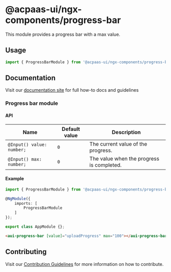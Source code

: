 # @acpaas-ui/ngx-components/progress-bar

This module provides a progress bar with a max value.

## Usage

```typescript
import { ProgressBarModule } from '@acpaas-ui/ngx-components/progress-bar'`;
```

## Documentation

Visit our [documentation site](https://acpaas-ui.digipolis.be/) for full how-to docs and guidelines

### Progress bar module

#### API

| Name         | Default value | Description |
| -----------  | ------ | -------------------------- |
| `@Input() value: number;` | `0` | The current value of the progress. |
| `@Input() max: number;` | `0` | The value when the progress is completed. |

#### Example

```typescript
import { ProgressBarModule } from '@acpaas-ui/ngx-components/progress-bar';

@NgModule({
	imports: [
		ProgressBarModule
	]
});

export class AppModule {};
```

```html
<aui-progress-bar [value]="uploadProgress" max="100"></aui-progress-bar>
```

## Contributing

Visit our [Contribution Guidelines](../../CONTRIBUTING.md) for more information on how to contribute.
